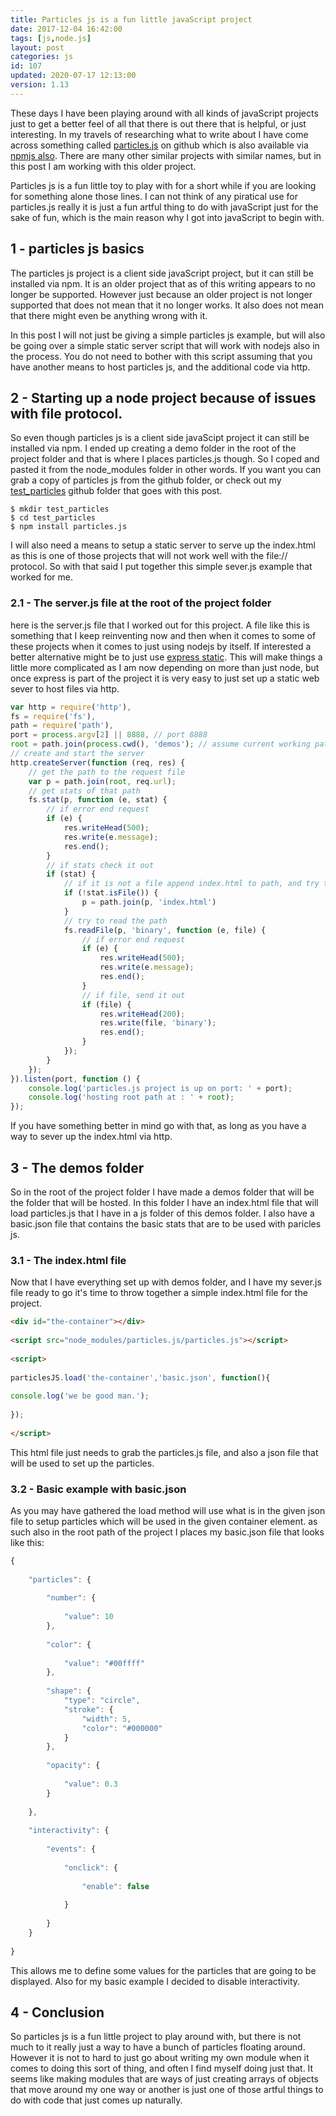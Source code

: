 ```yaml
---
title: Particles js is a fun little javaScript project
date: 2017-12-04 16:42:00
tags: [js,node.js]
layout: post
categories: js
id: 107
updated: 2020-07-17 12:13:00
version: 1.13
---
```


These days I have been playing around with all kinds of javaScript projects just to get a better feel of all that there is out there that is helpful, or just interesting. In my travels of researching what to write about I have come across something called [particles.js](https://github.com/VincentGarreau/particles.js) on github which is also available via [npmjs also](https://www.npmjs.com/package/particles.js). There are many other similar projects with similar names, but in this post I am working with this older project.

Particles js is a fun little toy to play with for a short while if you are looking for something alone those lines. I can not think of any piratical use for particles.js really it is just a fun artful thing to do with javaScript just for the sake of fun, which is the main reason why I got into javaScript to begin with.

<!-- more -->

## 1 - particles js basics

The particles js project is a client side javaScript project, but it can still be installed via npm. It is an older project that as of this writing appears to no longer be supported. However just because an older project is not longer supported that does not mean that it no longer works. It also does not mean that there might even be anything wrong with it.

In this post I will not just be giving a simple particles js example, but will also be going over a simple static server script that will work with nodejs also in the process. You do not need to bother with this script assuming that you have another means to host particles js, and the additional code via http.

## 2 - Starting up a node project because of issues with file protocol.

So even though particles js is a client side javaScipt project it can still be installed via npm. I ended up creating a demo folder in the root of the project folder and that is where I places particles.js though. So I coped and pasted it from the node_modules folder in other words. If you want you can grab a copy of particles js from the github folder, or check out my [test_particles](https://github.com/dustinpfister/test_particles) github folder that goes with this post.

```
$ mkdir test_particles
$ cd test_particles
$ npm install particles.js
```

I will also need a means to setup a static server to serve up the index.html as this is one of those projects that will not work well with the file:// protocol. So with that said I put together this simple sever.js example that worked for me.

### 2.1 - The server.js file at the root of the project folder

here is the server.js file that I worked out for this project. A file like this is something that I keep reinventing now and then when it comes to some of these projects when it comes to just using nodejs by itself. If interested a better alternative might be to just use [express static](/2018/05/24/express-static/). This will make things a little more complicated as I am now depending on more than just node, but once express is part of the project it is very easy to just set up a static web sever to host files via http.

```js
var http = require('http'),
fs = require('fs'),
path = require('path'),
port = process.argv[2] || 8888, // port 8888
root = path.join(process.cwd(), 'demos'); // assume current working path is root
// create and start the server
http.createServer(function (req, res) {
    // get the path to the request file
    var p = path.join(root, req.url);
    // get stats of that path
    fs.stat(p, function (e, stat) {
        // if error end request
        if (e) {
            res.writeHead(500);
            res.write(e.message);
            res.end();
        }
        // if stats check it out
        if (stat) {
            // if it is not a file append index.html to path, and try that
            if (!stat.isFile()) {
                p = path.join(p, 'index.html')
            }
            // try to read the path
            fs.readFile(p, 'binary', function (e, file) {
                // if error end request
                if (e) {
                    res.writeHead(500);
                    res.write(e.message);
                    res.end();
                }
                // if file, send it out
                if (file) {
                    res.writeHead(200);
                    res.write(file, 'binary');
                    res.end();
                }
            });
        }
    });
}).listen(port, function () {
    console.log('particles.js project is up on port: ' + port);
    console.log('hosting root path at : ' + root);
});
```

If you have something better in mind go with that, as long as you have a way to sever up the index.html via http.

## 3 - The demos folder


So in the root of the project folder I have made a demos folder that will be the folder that will be hosted. In this folder I have an index.html file that will load particles.js that I have in a js folder of this demos folder. I also have a basic.json file that contains the basic stats that are to be used with paricles js.

### 3.1 - The index.html file

Now that I have everything set up with demos folder, and I have my sever.js file ready to go it's time to throw together a simple index.html file for the project.

```html
<div id="the-container"></div>
 
<script src="node_modules/particles.js/particles.js"></script>
 
<script>
 
particlesJS.load('the-container','basic.json', function(){
 
console.log('we be good man.');
 
});
 
</script>
```

This html file just needs to grab the particles.js file, and also a json file that will be used to set up the particles.

### 3.2 - Basic example with basic.json

As you may have gathered the load method will use what is in the given json file to setup particles which will be used in the given container element. as such also in the root path of the project I places my basic.json file that looks like this:

```js
{
 
    "particles": {
 
        "number": {
 
            "value": 10
        },
 
        "color": {
 
            "value": "#00ffff"
        },
 
        "shape": {
            "type": "circle",
            "stroke": {
                "width": 5,
                "color": "#000000"
            }
        },
 
        "opacity": {
 
            "value": 0.3
        }
 
    },
 
    "interactivity": {
 
        "events": {
 
            "onclick": {
 
                "enable": false
 
            }
 
        }
    }
 
}
```

This allows me to define some values for the particles that are going to be displayed. Also for my basic example I decided to disable interactivity.

## 4 - Conclusion

So particles js is a fun little project to play around with, but there is not much to it really just a way to have a bunch of particles floating around. However it is not to hard to just go about writing my own module when it comes to doing this sort of thing, and often I find myself doing just that. It seems like making modules that are ways of just creating arrays of objects that move around my one way or another is just one of those artful things to do with code that just comes up naturally.